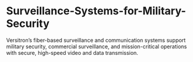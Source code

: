 # Surveillance-Systems-for-Military-Security
Versitron’s fiber-based surveillance and communication systems support military security, commercial surveillance, and mission-critical operations with secure, high-speed video and data transmission.
